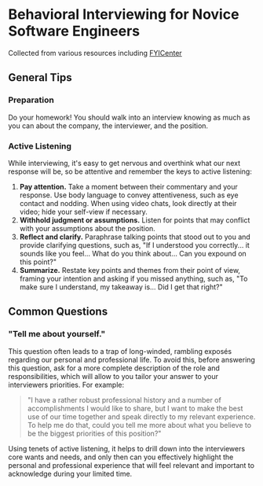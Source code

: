 # Behavioral Interviewing for Novice Software Engineers <!-- omit in toc -->

Collected from various resources including [FYICenter](http://dev.fyicenter.com/Interview-Questions/Sixty-Four)

## General Tips

### Preparation

Do your homework! You should walk into an interview knowing as much as you can about the company, the interviewer, and the position.

### Active Listening

While interviewing, it's easy to get nervous and overthink what our next response will be, so be attentive and remember the keys to active listening: 

1. **Pay attention.** Take a moment between their commentary and your response. Use body language to convey attentiveness, such as eye contact and nodding. When using video chats, look directly at their video; hide your self-view if necessary.
2. **Withhold judgment or assumptions.** Listen for points that may conflict with your assumptions about the position.
3. **Reflect and clarify.** Paraphrase talking points that stood out to you and provide clarifying questions, such as, "If I understood you correctly... it sounds like you feel... What do you think about... Can you expound on this point?"
4. **Summarize.** Restate key points and themes from their point of view, framing your intention and asking if you missed anything, such as, "To make sure I understand, my takeaway is... Did I get that right?"

## Common Questions
### "Tell me about yourself."

This question often leads to a trap of long-winded, rambling exposés regarding our personal and professional life. To avoid this, before answering this question, ask for a more complete description of the role and responsibilities, which will allow to you tailor your answer to your interviewers priorities. For example:

> "I have a rather robust professional history and a number of accomplishments I would like to share, but I want to make the best use of our time together and speak directly to my relevant experience. To help me do that, could you tell me more about what you believe to be the biggest priorities of this position?"

Using tenets of active listening, it helps to drill down into the interviewers core wants and needs, and only then can you effectively highlight the personal and professional experience that will feel relevant and important to acknowledge during your limited time.